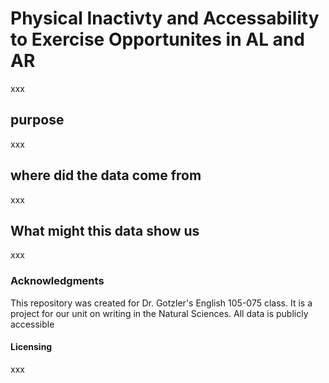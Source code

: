 # Physical Inactivty and Accessability to Exercise Opportunites in AL and AR 
xxx
## purpose
xxx
## where did the data come from
xxx
## What might this data show us
xxx
### Acknowledgments
This repository was created for Dr. Gotzler's English 105-075 class. It is a project for our unit on writing in the Natural Sciences. All data is publicly accessible 
#### Licensing
xxx
